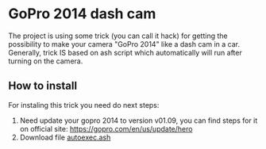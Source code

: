 # GoPro 2014 dash cam
The project is using some trick (you can call it hack) for getting the possibility to make your camera "GoPro 2014" like a dash cam in a car. Generally, trick IS based on ash script which automatically will run after turning on the camera.

## How to install
For instaling this trick you need do next steps:
1. Need update your gopro 2014 to version v01.09, you can find steps for it on official site: https://gopro.com/en/us/update/hero
2. Download file [autoexec.ash](autoexec.ash)
